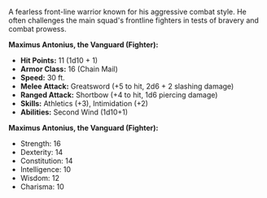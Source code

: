 A fearless front-line warrior known for his aggressive combat style. He often challenges the main squad's frontline fighters in tests of bravery and combat prowess.

**Maximus Antonius, the Vanguard (Fighter):**

- **Hit Points:** 11 (1d10 + 1)
- **Armor Class:** 16 (Chain Mail)
- **Speed:** 30 ft.
- **Melee Attack:** Greatsword (+5 to hit, 2d6 + 2 slashing damage)
- **Ranged Attack:** Shortbow (+4 to hit, 1d6 piercing damage)
- **Skills:** Athletics (+3), Intimidation (+2)
- **Abilities:** Second Wind (1d10+1)

**Maximus Antonius, the Vanguard (Fighter):**

- Strength: 16
- Dexterity: 14
- Constitution: 14
- Intelligence: 10
- Wisdom: 12
- Charisma: 10
